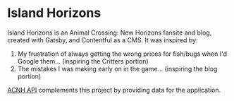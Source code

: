 <h1>Island Horizons</h1>

Island Horizons is an Animal Crossing: New Horizons fansite and blog, created with Gatsby, and Contentful as a CMS. It was inspired by:

<ol>
<li> My frustration of always getting the wrong prices for fish/bugs when I'd Google them... (inspiring the Critters portion)</li>
<li>The mistakes I was making early on in the game... (inspiring the blog portion)</li>
</ol>

<a href="http://acnhapi.com/doc">ACNH API</a> complements this project by providing data for the application.
